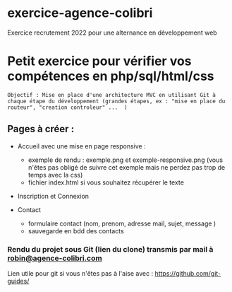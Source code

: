 # exercice-agence-colibri
Exercice recrutement 2022 pour une alternance en développement web 

# Petit exercice pour vérifier vos compétences en php/sql/html/css

```Objectif : Mise en place d'une architecture MVC en utilisant Git à chaque étape du développement (grandes étapes, ex : "mise en place du routeur", "creation controleur" ...  )```

## Pages à créer :

* Accueil avec une mise en page responsive :
    - exemple de rendu : exemple.png et exemple-responsive.png (vous n'êtes pas obligé de suivre cet exemple mais ne perdez pas trop de temps avec la css)
    - fichier index.html si vous souhaitez récupérer le texte
    
* Inscription et Connexion

* Contact
    - formulaire contact (nom, prenom, adresse mail, sujet, message )
    - sauvegarde en bdd des contacts

### Rendu du projet sous Git (lien du clone) transmis par mail à robin@agence-colibri.com

Lien utile pour git si vous n'êtes pas à l'aise avec : https://github.com/git-guides/
